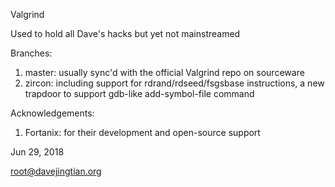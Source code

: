 Valgrind

Used to hold all Dave's hacks but yet not mainstreamed

Branches:

1. master: usually sync'd with the official Valgrind repo on sourceware
2. zircon: including support for rdrand/rdseed/fsgsbase instructions, a new trapdoor to support gdb-like add-symbol-file command


Acknowledgements:

1. Fortanix: for their development and open-source support


Jun 29, 2018

root@davejingtian.org
